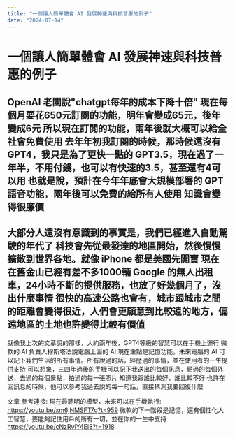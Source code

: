 ```yaml
---
title: "一個讓人簡單體會 AI 發展神速與科技普惠的例子"
date: "2024-07-14"
---
```

# 一個讓人簡單體會 AI 發展神速與科技普惠的例子

OpenAI 老闆說"chatgpt每年的成本下降十倍"
現在每個月要花650元訂閱的功能，明年會變成65元，後年變成6元
所以現在訂閱的功能，兩年後就大概可以給全社會免費使用
去年年初我訂閱的時候，那時候還沒有 GPT4，我只是為了更快一點的 GPT3.5，現在過了一年半，不用付錢，也可以有快速的3.5，甚至還有4可以用
也就是說，預計在今年年底會大規模部署的 GPT 語音功能，兩年後可以免費的給所有人使用
知識會變得很廉價
---
大部分人還沒有意識到的事實是，我們已經進入自動駕駛的年代了
科技會先從最發達的地區開始，然後慢慢擴散到世界各地。就像 iPhone 都是美國先開賣
現在在舊金山已經有差不多1000輛 Google 的無人出租車，24小時不斷的提供服務，也放了好幾個月了，沒出什麼事情
很快的高速公路也會有，城市跟城市之間的距離會變得很近，人們會更願意到比較遠的地方，偏遠地區的土地也許變得比較有價值
--
就像我上次的文章說的那樣，大約兩年後，GPT4等級的智慧可以在手機上運行
微軟的 AI 負責人穆斯塔法說電腦上面的 AI 現在重點是記憶功能。未來電腦的 AI 可以記下我們生活的所有事情。所有說過的話，經歷過的事情，並在使用者的一生提供支持
可以想象，三四年過後的手機可以記下我送出的每個訊息，點過的每個外送，去過的每個景點，拍過的每一張照片
知道我跟誰比較好，誰比較不好
也許在回訊息的時候，他可以參考我過去說的每一句話，直接猜測我要回復什麼


文章
參考連接:
現在最聰明的模型，未來可以在手機執行:
https://youtu.be/xm6jNMSFT7g?t=959
微軟的下一階段是記憶，還有個性化人工智慧，要能夠記住用戶的所有一切，並在你的一生中支持
https://youtu.be/cNzRviY4Ei8?t=1918

